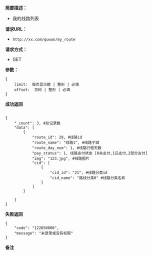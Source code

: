  
**简要描述：** 

- 我的线路列表

**请求URL：** 
- ` http://xx.com/quwan/my_route `
  
**请求方式：**
- GET

**参数：** 
```
{
    limit:  每页显示数 | 整形 | 必填
    offset:  页码 | 整形 | 必填
} 

```


 **成功返回**
```

{
    "_count": 3, #总记录数
    "data": [
        {
            "route_id": 29, #线路id
            "route_name": "线路1", #线路宁城
            "route_day_num": 1, #线路行程天数
            "pay_status": 1, 线路支付状态 [0未支付,1已支付,2部分支付]
            "img": "123.jpg", #线路图片
            "cid": [
                {
                    "cid_id": "21", #线路分类id
                    "cid_name": "路线分类0" #线路分类名称
                }
            ]
        }
        
    ]
}
```

 **失败返回** 

```
{
    "code": "122850000",
    "message": "未登录或没有权限"
}

```

 **备注** 


